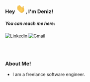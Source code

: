 <h3 title="hello"> Hey <img src="https://raw.githubusercontent.com/KevinPatel04/KevinPatel04/master/Hi.gif" width="30px">, I'm Deniz!</h3>

##### You can reach me here:
[![Linkedin](https://img.shields.io/badge/-LinkedIn-blue?style=flat&logo=Linkedin&logoColor=white)](https://www.linkedin.com/in/denizelci/)
[![Gmail](https://img.shields.io/badge/-Gmail-c14438?style=flat&logo=Gmail&logoColor=white)](mailto:denizelci92@gmail.com)

<br />
<br />
 
### About Me!

- I am a freelance software engineer.
